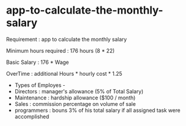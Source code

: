 # app-to-calculate-the-monthly-salary

Requirement : app to calculate the monthly salary

Minimum hours required : 176 hours (8 * 22)

Basic Salary : 176 * Wage

OverTime : additional Hours * hourly cost * 1.25 


- Types of Employes -
- Directors : manager's allowance (5% of Total Salary)
- Maintenance : hardship allowance ($100 / month)
- Sales : commission percentage on volume of sale
- programmers : bouns 3% of his total salary if all assigned task were accomplished 
